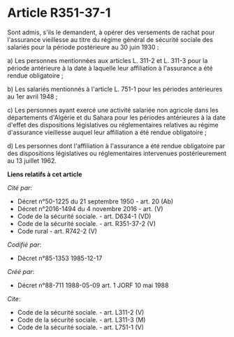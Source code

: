 # Article R351-37-1

Sont admis, s'ils le demandent, à opérer des versements de rachat pour l'assurance vieillesse au titre du régime général de
sécurité sociale des salariés pour la période postérieure au 30 juin 1930 :

a) Les personnes mentionnées aux articles L. 311-2 et L. 311-3 pour la période antérieure à la date à laquelle leur
affiliation à l'assurance a été rendue obligatoire ;

b) Les salariés mentionnés à l'article L. 751-1 pour les périodes antérieures au 1er avril 1948 ;

c) Les personnes ayant exercé une activité salariée non agricole dans les départements d'Algérie et du Sahara pour les
périodes antérieures à la date d'effet des dispositions législatives ou réglementaires relatives au régime d'assurance
vieillesse auquel leur affiliation a été rendue obligatoire ;

d) Les personnes dont l'affiliation à l'assurance a été rendue obligatoire par des dispositions législatives ou
réglementaires intervenues postérieurement au 13 juillet 1962.

**Liens relatifs à cet article**

_Cité par_:

  - Décret n°50-1225 du 21 septembre 1950 - art. 20 (Ab)
  - Décret n°2016-1494 du 4 novembre 2016 - art. (V)
  - Code de la sécurité sociale. - art. D634-1 (VD)
  - Code de la sécurité sociale. - art. R351-37-2 (V)
  - Code rural - art. R742-2 (V)

_Codifié par_:

  - Décret n°85-1353 1985-12-17

_Créé par_:

  - Décret n°88-711 1988-05-09 art. 1 JORF 10 mai 1988

_Cite_:

  - Code de la sécurité sociale. - art. L311-2 (V)
  - Code de la sécurité sociale. - art. L311-3 (M)
  - Code de la sécurité sociale. - art. L751-1 (V)
